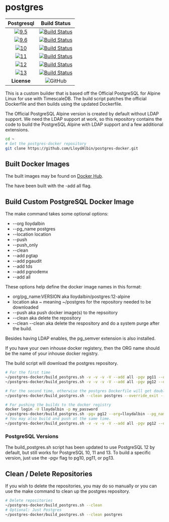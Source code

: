 # postgres

|Postgresql|Build Status|
|:---:|:---:|
|[![9.5](https://img.shields.io/docker/v/lloydalbin/postgres/9.5-alpine)](https://hub.docker.com/r/lloydalbin/postgres/tags)|[![Build Status](https://travis-matrix-badges.herokuapp.com/repos/LloydAlbin/postgres-docker/branches/main/6)](https://www.travis-ci.org/LloydAlbin/postgres-docker/builds)|
|[![9.6](https://img.shields.io/docker/v/lloydalbin/postgres/9.6-alpine)](https://hub.docker.com/r/lloydalbin/postgres/tags)|[![Build Status](https://travis-matrix-badges.herokuapp.com/repos/LloydAlbin/postgres-docker/branches/main/5)](https://www.travis-ci.org/LloydAlbin/postgres-docker/builds)|
|[![10](https://img.shields.io/docker/v/lloydalbin/postgres/10-alpine)](https://hub.docker.com/r/lloydalbin/postgres/tags)|[![Build Status](https://travis-matrix-badges.herokuapp.com/repos/LloydAlbin/postgres-docker/branches/main/1)](https://www.travis-ci.org/LloydAlbin/postgres-docker/builds)|
|[![11](https://img.shields.io/docker/v/lloydalbin/postgres/11-alpine)](https://hub.docker.com/r/lloydalbin/postgres/tags)|[![Build Status](https://travis-matrix-badges.herokuapp.com/repos/LloydAlbin/postgres-docker/branches/main/2)](https://www.travis-ci.org/LloydAlbin/postgres-docker/builds)|
|[![12](https://img.shields.io/docker/v/lloydalbin/postgres/12-alpine)](https://hub.docker.com/r/lloydalbin/postgres/tags)|[![Build Status](https://travis-matrix-badges.herokuapp.com/repos/LloydAlbin/postgres-docker/branches/main/3)](https://www.travis-ci.org/LloydAlbin/postgres-docker/builds)|
|[![13](https://img.shields.io/docker/v/lloydalbin/postgres/13-alpine)](https://hub.docker.com/r/lloydalbin/postgres/tags)|[![Build Status](https://travis-matrix-badges.herokuapp.com/repos/LloydAlbin/postgres-docker/branches/main/4)](https://www.travis-ci.org/LloydAlbin/postgres-docker/builds)|
|**License**|![GitHub](https://img.shields.io/github/license/LloydAlbin/postgres-docker)|

This is a custom builder that is based off the Official PostgreSQL for Alpine Linux for use with TimescaleDB. The build script patches the official Dockerfile and then builds using the updated Dockerfile.

The Official PostgreSQL Alpine version is created by default without LDAP support. We need the LDAP support at work, so this repository contains the code to build the PostgreSQL Alpine with LDAP support and a few additional extensions.

```bash
cd ~
# Get the postgres-docker repository
git clone https://github.com/LloydAlbin/postgres-docker.git
```

## Built Docker Images

The built images may be found on [Docker Hub](https://hub.docker.com/r/lloydalbin/postgres).

The have been built with the -add all flag.

## Build Custom PostgreSQL Docker Image

The make command takes some optional options:

* --org lloydalbin
* --pg_name postgres
* --location location
* --push
* --push_only
* --clean
* --add pgtap
* --add pgaudit
* --add tds
* --add pgnodemx
* --add all

These options help define the docker image names in this format:

* org/pg_name:VERSION aka lloydalbin/postgres:12-alpine
* location aka ~ meaning ~/postgres for the repository needed to be downloaded
* --push aka push docker image(s) to the repsoitory
* --clean aka delete the repository
* --clean --clean aka delete the respository and do a system purge after the build.

Besides having LDAP enables, the pg_semver extension is also installed.

If you have your own inhouse docker registery, then the ORG name should be the name of your inhouse docker registry.

The build script will download the postgres repository.

```bash
# For the first time
~/postgres-docker/build_postgres.sh -v -v -v -V --add all -pgv pg11 --org=lloydalbin ---pg_name=postgres
~/postgres-docker/build_postgres.sh -v -v -v -V --add all -pgv pg12 --org=lloydalbin ---pg_name=postgres

# For the second time, otherwise the postgres Dockerfile will get double patched.
~/postgres-docker/build_postgres.sh --clean postgres --override_exit --add all -pgv pg12 --org=lloydalbin --pg_name=postgres

# For pushing the builds to the docker registry
docker login -U lloydalbin -p my_password
~/postgres-docker/build_postgres.sh -pgv pg12 --org=lloydalbin --pg_name=postgres --push_only
# You may also build and push at the same time.
~/postgres-docker/build_postgres.sh -v -v -v -V --add all -pgv pg12 --org=lloydalbin ---pg_name=postgres --push
```

### PostgreSQL Versions

The build_postgres.sh script has been updated to use PostgreSQL 12 by default, but still works for PostgreSQL 10, 11 and 13. To build a specific version, just use the -pgv flag to pg10, pg11, or pg13.

## Clean / Delete Repositories

If you wish to delete the repositories, you may do so manually or you can use the make command to clean up the postgres repository.

```bash
# Delete repositories
~/postgres-docker/build_postgres.sh --clean
# Optional: Just Postgres
~/postgres-docker/build_postgres.sh --clean postgres
```
